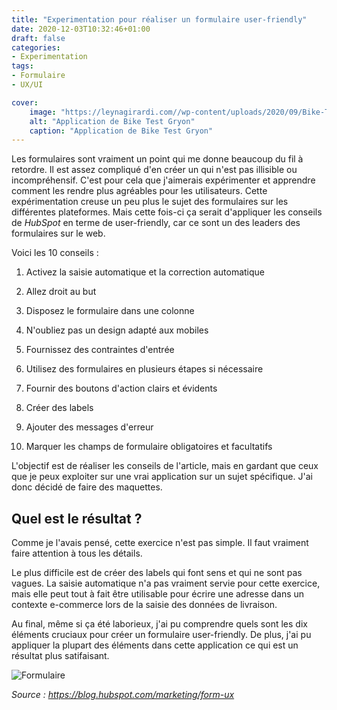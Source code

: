 ```yaml
---
title: "Experimentation pour réaliser un formulaire user-friendly"
date: 2020-12-03T10:32:46+01:00
draft: false
categories:
- Experimentation
tags:
- Formulaire
- UX/UI

cover:
    image: "https://leynagirardi.com//wp-content/uploads/2020/09/Bike-Test-Gryon-Mokeup-1-scaled.jpg"
    alt: "Application de Bike Test Gryon"
    caption: "Application de Bike Test Gryon"
---
```


Les formulaires sont vraiment un point qui me donne beaucoup du fil à retordre. Il est assez compliqué d'en créer un qui n'est pas illisible ou incompréhensif. C'est pour cela que j'aimerais expérimenter et apprendre comment les rendre plus agréables pour les utilisateurs.
Cette expérimentation creuse un peu plus le sujet des formulaires sur les différentes plateformes. Mais cette fois-ci ça serait d'appliquer les conseils de *HubSpot* en terme de user-friendly, car ce sont un des leaders des formulaires sur le web. 

Voici les 10 conseils :

1. Activez la saisie automatique et la correction automatique
2. Allez droit au but

3. Disposez le formulaire dans une colonne

4. N'oubliez pas un design adapté aux mobiles

5. Fournissez des contraintes d'entrée

6. Utilisez des formulaires en plusieurs étapes si nécessaire

7. Fournir des boutons d'action clairs et évidents

8. Créer des labels 

9. Ajouter des messages d'erreur 

10. Marquer les champs de formulaire obligatoires et facultatifs

    

L'objectif est de réaliser les conseils de l'article, mais en gardant que ceux que je peux exploiter sur une vrai application sur un sujet spécifique. J'ai donc décidé de faire des maquettes.

## Quel est le résultat ?

Comme je l'avais pensé, cette exercice n'est pas simple. Il faut vraiment faire attention à tous les détails.

Le plus difficile est de créer des labels qui font sens et qui ne sont pas vagues.  La saisie automatique n'a pas vraiment servie pour cette exercice, mais elle peut tout à fait être utilisable pour écrire une adresse dans un contexte e-commerce lors de la saisie des données de livraison. 

Au final, même si ça été laborieux, j'ai pu comprendre quels sont les dix éléments cruciaux pour créer un formulaire user-friendly. De plus, j'ai pu appliquer la plupart des éléments dans cette application ce qui est un résultat plus satifaisant. 

![Formulaire](https://leynagirardi.com/wp-content/uploads/2020/11/create_reserved.png)

*Source : https://blog.hubspot.com/marketing/form-ux*

